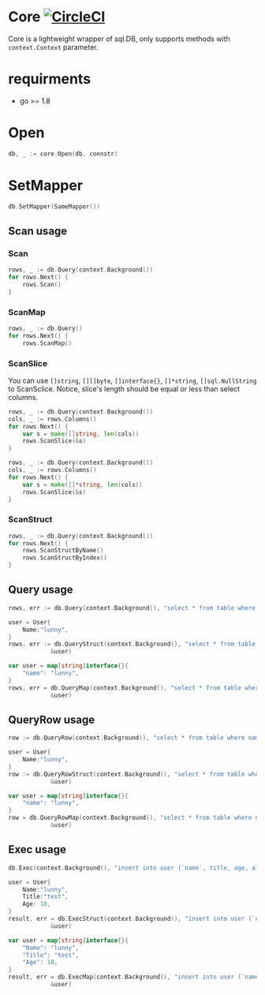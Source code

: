 # Core [![CircleCI](https://circleci.com/gh/micanzhang/core/tree/master.svg?style=svg)](https://circleci.com/gh/micanzhang/core/tree/master)

Core is a lightweight wrapper of sql.DB, only supports methods with `context.Context` parameter.

# requirments

+ go >= 1.8

# Open
```Go
db, _ := core.Open(db, connstr)
```

# SetMapper
```Go
db.SetMapper(SameMapper())
```

## Scan usage

### Scan
```Go
rows, _ := db.Query(context.Background())
for rows.Next() {
    rows.Scan()
}
```

### ScanMap
```Go
rows, _ := db.Query()
for rows.Next() {
    rows.ScanMap()
```

### ScanSlice

You can use `[]string`, `[][]byte`, `[]interface{}`, `[]*string`, `[]sql.NullString` to ScanSclice. Notice, slice's length should be equal or less than select columns.

```Go
rows, _ := db.Query(context.Background())
cols, _ := rows.Columns()
for rows.Next() {
    var s = make([]string, len(cols))
    rows.ScanSlice(&s)
}
```

```Go
rows, _ := db.Query(context.Background())
cols, _ := rows.Columns()
for rows.Next() {
    var s = make([]*string, len(cols))
    rows.ScanSlice(&s)
}
```

### ScanStruct
```Go
rows, _ := db.Query(context.Background())
for rows.Next() {
    rows.ScanStructByName()
    rows.ScanStructByIndex()
}
```

## Query usage
```Go
rows, err := db.Query(context.Background(), "select * from table where name = ?", name)

user = User{
    Name:"lunny",
}
rows, err := db.QueryStruct(context.Background(), "select * from table where name = ?Name",
            &user)

var user = map[string]interface{}{
    "name": "lunny",
}
rows, err = db.QueryMap(context.Background(), "select * from table where name = ?name",
            &user)
```

## QueryRow usage
```Go
row := db.QueryRow(context.Background(), "select * from table where name = ?", name)

user = User{
    Name:"lunny",
}
row := db.QueryRowStruct(context.Background(), "select * from table where name = ?Name",
            &user)

var user = map[string]interface{}{
    "name": "lunny",
}
row = db.QueryRowMap(context.Background(), "select * from table where name = ?name",
            &user)
```

## Exec usage
```Go
db.Exec(context.Background(), "insert into user (`name`, title, age, alias, nick_name,created) values (?,?,?,?,?,?)", name, title, age, alias...)

user = User{
    Name:"lunny",
    Title:"test",
    Age: 18,
}
result, err = db.ExecStruct(context.Background(), "insert into user (`name`, title, age, alias, nick_name,created) values (?Name,?Title,?Age,?Alias,?NickName,?Created)",
            &user)

var user = map[string]interface{}{
    "Name": "lunny",
    "Title": "test",
    "Age": 18,
}
result, err = db.ExecMap(context.Background(), "insert into user (`name`, title, age, alias, nick_name,created) values (?Name,?Title,?Age,?Alias,?NickName,?Created)",
            &user)
```
